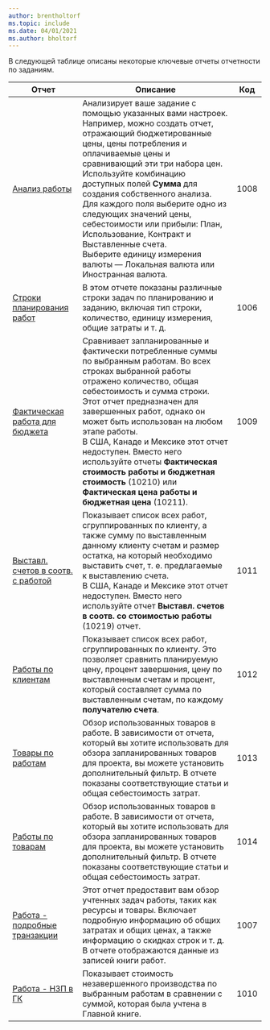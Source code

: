 ```yaml
---
author: brentholtorf
ms.topic: include
ms.date: 04/01/2021
ms.author: bholtorf
---
```


В следующей таблице описаны некоторые ключевые отчеты отчетности по заданиям.

| Отчет | Описание | Код | 
|---------|---------|---------|
| [Анализ работы](https://businesscentral.dynamics.com?report=1008)|Анализирует ваше задание с помощью указанных вами настроек. Например, можно создать отчет, отражающий бюджетированные цены, цены потребления и оплачиваемые цены и сравнивающий эти три набора цен.<br>Используйте комбинацию доступных полей **Сумма** для создания собственного анализа. Для каждого поля выберите одно из следующих значений цены, себестоимости или прибыли: План, Использование, Контракт и Выставленные счета. <br>Выберите единицу измерения валюты — Локальная валюта или Иностранная валюта. |1008|
| [Строки планирования работ](https://businesscentral.dynamics.com?report=1006) |В этом отчете показаны различные строки задач по планированию и заданию, включая тип строки, количество, единицу измерения, общие затраты и т. д.|1006|
| [Фактическая работа для бюджета](https://businesscentral.dynamics.com?report=1009)|Сравнивает запланированные и фактически потребленные суммы по выбранным работам. Во всех строках выбранной работы отражено количество, общая себестоимость и сумма строки. <br>Этот отчет предназначен для завершенных работ, однако он может быть использован на любом этапе работы.<br>В США, Канаде и Мексике этот отчет недоступен. Вместо него используйте отчеты **Фактическая стоимость работы и бюджетная стоимость** (10210) или **Фактическая цена работы и бюджетная цена** (10211).|1009|
| [Выставл. счетов в соотв. с работой](https://businesscentral.dynamics.com?report=1011)|Показывает список всех работ, сгруппированных по клиенту, а также сумму по выставленным данному клиенту счетам и размер остатка, на который необходимо выставить счет, т. е. предлагаемые к выставлению счета. <br>В США, Канаде и Мексике этот отчет недоступен. Вместо него используйте отчет **Выставл. счетов в соотв. со стоимостью работы** (10219) отчет.|1011|
| [Работы по клиентам](https://businesscentral.dynamics.com?report=1012)|Показывает список всех работ, сгруппированных по клиенту. Это позволяет сравнить планируемую цену, процент завершения, цену по выставленным счетам и процент, который составляет сумма по выставленным счетам, по каждому **получателю счета**.|1012|
| [Товары по работам](https://businesscentral.dynamics.com?report=1013)|Обзор использованных товаров в работе. В зависимости от отчета, который вы хотите использовать для обзора запланированных товаров для проекта, вы можете установить дополнительный фильтр. В отчете показаны соответствующие статьи и общая себестоимость затрат.|1013|
| [Работы по товарам](https://businesscentral.dynamics.com?report=1014) |Обзор использованных товаров в работе. В зависимости от отчета, который вы хотите использовать для обзора запланированных товаров для проекта, вы можете установить дополнительный фильтр. В отчете показаны соответствующие статьи и общая себестоимость затрат.|1014|
| [Работа - подробные транзакции](https://businesscentral.dynamics.com?report=1007) |Этот отчет предоставит вам обзор учтенных задач работы, таких как ресурсы и товары. Включает подробную информацию об общих затратах и общих ценах, а также информацию о скидках строк и т. д. В отчете отображаются данные из записей книги работ.|1007|
| [Работа - НЗП в ГК](https://businesscentral.dynamics.com?report=1010) |Показывает стоимость незавершенного производства по выбранным работам в сравнении с суммой, которая была учтена в Главной книге.|1010|